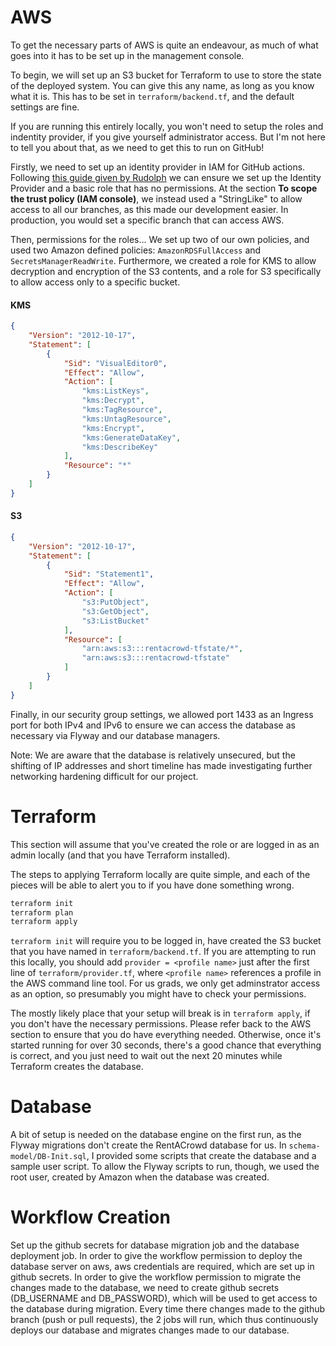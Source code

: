 # AWS
To get the necessary parts of AWS is quite an endeavour, as much of what goes into it has to be set up in the management console.

To begin, we will set up an S3 bucket for Terraform to use to store the state of the deployed system. You can give this any name, as long as you know what it is. This has to be set in `terraform/backend.tf`, and the default settings are fine.

If you are running this entirely locally, you won't need to setup the roles and indentity provider, if you give yourself administrator access. But I'm not here to tell you about that, as we need to get this to run on GitHub!

Firstly, we need to set up an identity provider in IAM for GitHub actions. Following [this guide given by Rudolph](https://aws.amazon.com/blogs/security/use-iam-roles-to-connect-github-actions-to-actions-in-aws/) we can ensure we set up the Identity Provider and a basic role that has no permissions.
At the section **To scope the trust policy (IAM console)**, we instead used a "StringLike" to allow access to all our branches, as this made our development easier. In production, you would set a specific branch that can access AWS.

Then, permissions for the roles... We set up two of our own policies, and used two Amazon defined policies: `AmazonRDSFullAccess` and `SecretsManagerReadWrite`. Furthermore, we created a role for KMS to allow decryption and encryption of the S3 contents, and a role for S3 specifically to allow access only to a specific bucket.

#### KMS
```json
{
    "Version": "2012-10-17",
    "Statement": [
        {
            "Sid": "VisualEditor0",
            "Effect": "Allow",
            "Action": [
                "kms:ListKeys",
                "kms:Decrypt",
                "kms:TagResource",
                "kms:UntagResource",
                "kms:Encrypt",
                "kms:GenerateDataKey",
                "kms:DescribeKey"
            ],
            "Resource": "*"
        }
    ]
}
```

#### S3
```json
{
    "Version": "2012-10-17",
    "Statement": [
        {
            "Sid": "Statement1",
            "Effect": "Allow",
            "Action": [
                "s3:PutObject",
                "s3:GetObject",
                "s3:ListBucket"
            ],
            "Resource": [
                "arn:aws:s3:::rentacrowd-tfstate/*",
                "arn:aws:s3:::rentacrowd-tfstate"
            ]
        }
    ]
}
```

Finally, in our security group settings, we allowed port 1433 as an Ingress port for both IPv4 and IPv6 to ensure we can access the database as necessary via Flyway and our database managers.

Note: We are aware that the database is relatively unsecured, but the shifting of IP addresses and short timeline has made investigating further networking hardening difficult for our project.

# Terraform
This section will assume that you've created the role or are logged in as an admin locally (and that you have Terraform installed).

The steps to applying Terraform locally are quite simple, and each of the pieces will be able to alert you to if you have done something wrong.

```sh
terraform init
terraform plan
terraform apply
```

`terraform init` will require you to be logged in, have created the S3 bucket that you have named in `terraform/backend.tf`.
If you are attempting to run this locally, you should add `provider = <profile name>` just after the first line of `terraform/provider.tf`, where `<profile name>` references a profile in the AWS command line tool. 
For us grads, we only get adminstrator access as an option, so presumably you might have to check your permissions.

The mostly likely place that your setup will break is in `terraform apply`, if you don't have the necessary permissions. 
Please refer back to the AWS section to ensure that you do have everything needed. 
Otherwise, once it's started running for over 30 seconds, there's a good chance that everything is correct, and you just need to wait out the next 20 minutes while Terraform creates the database.

# Database 
A bit of setup is needed on the database engine on the first run, as the Flyway migrations don't create the RentACrowd database for us.
In `schema-model/DB-Init.sql`, I provided some scripts that create the database and a sample user script.
To allow the Flyway scripts to run, though, we used the root user, created by Amazon when the database was created.

# Workflow Creation
Set up the github secrets for database migration job and the database deployment job. In order to give the workflow permission to deploy the database server on aws, aws credentials are required, which are set up in github secrets. In order to give the workflow permission to migrate the changes made to the database, we need to create github secrets (DB_USERNAME and DB_PASSWORD), which will be used to get access to the database during migration. Every time there changes made to the github branch (push or pull requests), the 2 jobs will run, which thus continuously deploys our database and migrates changes made to our database.

